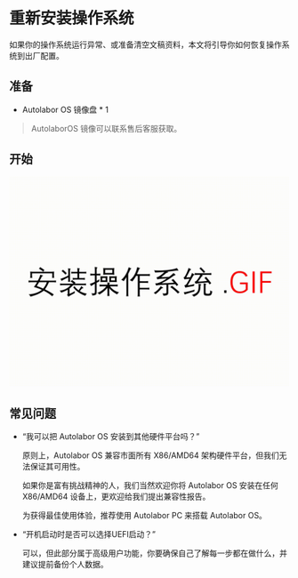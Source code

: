 # 重新安装操作系统

如果你的操作系统运行异常、或准备清空文稿资料，本文将引导你如何恢复操作系统到出厂配置。

## 准备

* Autolabor OS 镜像盘 * 1

> AutolaborOS 镜像可以联系售后客服获取。

## 开始

![](imgs/reinstall_os.gif)


## 常见问题

* “我可以把 Autolabor OS 安装到其他硬件平台吗？”

  原则上，Autolabor OS 兼容市面所有 X86/AMD64 架构硬件平台，但我们无法保证其可用性。

  如果你是富有挑战精神的人，我们当然欢迎你将 Autolabor OS 安装在任何 X86/AMD64 设备上，更欢迎给我们提出兼容性报告。

  为获得最佳使用体验，推荐使用 Autolabor PC 来搭载 Autolabor OS。

* “开机启动时是否可以选择UEFI启动？”

    可以，但此部分属于高级用户功能，你要确保自己了解每一步都在做什么，并建议提前备份个人数据。